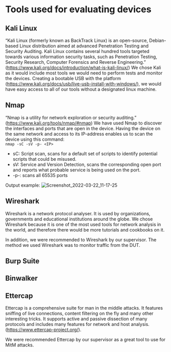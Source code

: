 
# Tools used for evaluating devices

## Kali Linux
“Kali Linux (formerly known as BackTrack Linux) is an open-source, Debian-based Linux distribution aimed at advanced Penetration Testing and Security Auditing. Kali Linux contains several hundred tools targeted towards various information security tasks, such as Penetration Testing, Security Research, Computer Forensics and Reverse Engineering.” (https://www.kali.org/docs/introduction/what-is-kali-linux/)
We chose Kali as it would include most tools we would need to perform tests and monitor the devices. Creating a bootable USB with the platform (https://www.kali.org/docs/usb/live-usb-install-with-windows/), we would have easy access to all of our tools without a designated linux machine.

## Nmap
“Nmap is a utility for network exploration or security auditing.” (https://www.kali.org/tools/nmap/#nmap)
We have used Nmap to discover the interfaces and ports that are open in the device. Having the device on the same network and access to its IP-address enables us to scan the device using this command:  
```nmap -sC -sV -p- <IP>```
- sC: Script scan, scans for a default set of scripts to identify potential scripts that could be misused.
- sV: Service and Version Detection, scans the corresponding open port and reports what probable service is being used on the port.
- -p-: scans all 65535 ports

Output example:
![Screenshot_2022-03-22_11-17-25](https://user-images.githubusercontent.com/98017528/159465247-7c69ae95-9645-47d6-9ed9-79caa135f1f5.png)
## Wireshark
Wireshark is a network protocol analyser. It is used by organizations, governments and educational institutions around the globe. We chose Wireshark because it is one of the most used tools for network analysis in the world, and therefore there would be more tutorials and cookbooks on it.

In addition, we were recommended to Wireshark by our supervisor. The method we used Wireshark was to monitor traffic from the DUT. 	
## Burp Suite

## Binwalker

## Ettercap
Ettercap is a comprehensive suite for man in the middle attacks. It features sniffing of live connections, content filtering on the fly and many other interesting tricks. It supports active and passive dissection of many protocols and includes many features for network and host analysis. (https://www.ettercap-project.org/). 

We were recommended Ettercap by our supervisor as a great tool to use for MitM attacks. 
